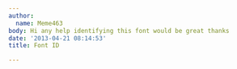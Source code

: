 ```yaml
---
author:
  name: Meme463
body: Hi any help identifying this font would be great thanks
date: '2013-04-21 08:14:53'
title: Font ID

---
```

